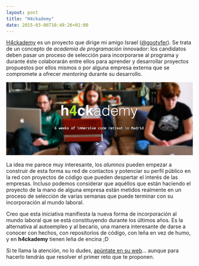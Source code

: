 ```yaml
---
layout: post
title: "H4ckademy"
date: 2015-03-06T10:49:26+01:00
---
```


[H4ckademy][h4ckademy] es un proyecto que dirige mi amigo Israel ([@gootyfer][gootyfer]).
Se trata de un concepto de *academia de programación* innovador: los candidatos deben pasar un proceso de selección
para incorporarse al programa y durante éste colaborarán entre ellos para aprender y desarrollar proyectos propuestos
 por ellos mismos o por alguna empresa externa que se compromete a ofrecer *mentoring* durante su desarrollo.

![h4ckademy](/images/h4ckademy.png)

La idea me parece muy interesante, los *alumnos* pueden empezar a construir de esta forma su red de contactos y potenciar
 su perfil público en la red con proyectos de código que pueden despertar el interés de las empresas.
Incluso podemos considerar que aquéllos que están haciendo el proyecto de la mano de alguna empresa están metidos
realmente en un proceso de selección de varias semanas que puede terminar con su incorporación al mundo laboral.

Creo que esta iniciativa manifiesta la nueva forma de incorporación al mundo laboral que se está constituyendo
durante los últimos años. Es la alternativa al autoempleo y al becario, una manera interesante de darse a conocer
con hechos, con repositorios de código, con leña en vez de humo, y en **h4ckademy** tienen leña de encina ;D

Si te llama la atención, no lo dudes, [apúntate en su web][h4ckademy-form]... aunque para hacerlo tendrás que
resolver el primer reto que te proponen.


[h4ckademy]: http://www.h4ckademy.com/ "H4ckademy"
[gootyfer]: https://twitter.com/gootyfer "@gootyfer"
[h4ckademy-form]: http://www.h4ckademy.com/form.html "Apply to h4ckademy"